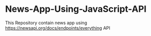# News-App-Using-JavaScript-API
This Repository contain news app using    https://newsapi.org/docs/endpoints/everything       API 
